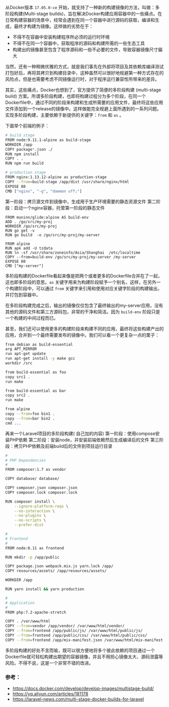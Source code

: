 从Docker版本 `17.05.0-ce` 开始，就支持了一种新的构建镜像的方法，叫做：多阶段构建(Multi-stage builds)，旨在解决Docker构建应用容器中的一些痛点。在日常构建容器的场景中，经常会遇到在同一个容器中进行源码的获取，编译和生成，最终才构建为镜像。这样做的劣势在于：

*   不得不在容器中安装构建程序所必须的运行时环境
*   不得不在同一个容器中，获取程序的源码和构建所需的一些生态工具
*   构建出的镜像甚至包含了程序源码和一些不必要的文件，导致容器镜像尺寸偏大

当然，还有一种稍微优雅的方式，就是我们事先在外部将项目及其依赖库编译测试打包好后，再将其拷贝到构建目录中，这种虽然可以很好地规避第一种方式存在的风险点，但是也需要考虑不同镜像运行时，对于程序运行兼容性所带来的差异。

其实，这些痛点，Docker也想到了，官方提供了简便的多阶段构建 (multi-stage build) 方案。所谓多阶段构建，也即将构建过程分为多个阶段，在同一个Dockerfile中，通过不同的阶段来构建和生成所需要的应用文件，最终将这些应用文件添加到一个release的镜像中。这样做能完全规避上面所遇到的一系列问题。实现多阶段构建，主要依赖于新提供的关键字：`from` 和 `as` 。

下面举个前端的例子：
```bash
# build stage
FROM node:9.11.1-alpine as build-stage
WORKDIR /app
COPY package*.json ./
RUN npm install
COPY . .
RUN npm run build

# production stage
FROM nginx:1.13.12-alpine as production-stage
COPY --from=build-stage /app/dist /usr/share/nginx/html
EXPOSE 80
CMD ["nginx", "-g", "daemon off;"]
```
第一阶段：拷贝源文件到镜像中，生成用于生产环境需要的静态资源文件
第二阶段：启动一个nginx容器，托管第一阶段的静态文件


```shell
FROM muninn/glide:alpine AS build-env
ADD . /go/src/my-proj
WORKDIR /go/src/my-proj
RUN go get -v
RUN go build  -o /go/src/my-proj/my-server

FROM alpine
RUN apk add -U tzdata
RUN ln -sf /usr/share/zoneinfo/Asia/Shanghai  /etc/localtime
COPY --from=build-env /go/src/my-proj/my-server /my-server
EXPOSE 80
CMD ["my-server"]
```

多阶段构建的Dockerfile看起来像是把两个或者更多的Dockerfile合并在了一起，这也即多阶段的意思。`as` 关键字用来为构建阶段赋予一个别名，这样，在另外一个构建阶段中，可以通过 `from` 关键字来引用和使用对应关键字阶段的构建输出，并打包到容器中。

在多阶段构建完成之后，输出的镜像仅仅包含了最终输出的my-server应用，没有其他的源码文件和第三方源码包，非常的干净和简洁。因为 `build-env` 阶段只是一个构建的中间过程而已。

甚至，我们还可以使用更多的构建阶段来构建不同的应用，最终将这些构建产出的应用，合并到一个最终需要发布的镜像中。我们可以看一个更复杂一点的栗子：

```bash
from debian as build-essential
arg APT_MIRROR
run apt-get update
run apt-get install -y make gcc
workdir /src

from build-essential as foo
copy src1 .
run make

from build-essential as bar
copy src2 .
run make

from alpine
copy --from=foo bin1 .
copy --from=bar bin2 .
cmd ...
```

再来一个Laravel项目的多阶段构建( 自己加的内容)
第一阶段：使用compose安装PHP依赖
第二阶段：安装node，并安装前端依赖然后生成编译后的文件
第三阶段：拷贝PHP依赖及前端build后的文件到项目运行目录
```bash
#
# PHP Dependencies
#
FROM composer:1.7 as vendor

COPY database/ database/

COPY composer.json composer.json
COPY composer.lock composer.lock

RUN composer install \
    --ignore-platform-reqs \
    --no-interaction \
    --no-plugins \
    --no-scripts \
    --prefer-dist

#
# Frontend
#
FROM node:8.11 as frontend

RUN mkdir -p /app/public

COPY package.json webpack.mix.js yarn.lock /app/
COPY resources/assets/ /app/resources/assets/

WORKDIR /app

RUN yarn install && yarn production

#
# Application
#
FROM php:7.2-apache-stretch

COPY . /var/www/html
COPY --from=vendor /app/vendor/ /var/www/html/vendor/
COPY --from=frontend /app/public/js/ /var/www/html/public/js/
COPY --from=frontend /app/public/css/ /var/www/html/public/css/
COPY --from=frontend /app/mix-manifest.json /var/www/html/mix-manifest.json
```

多阶段构建的好处不言而喻，既可以很方便地将多个彼此依赖的项目通过一个Dockerfile就可轻松构建出期望的容器镜像，并且不用担心镜像太大、源码泄露等风险。不得不说，这是一个非常不错的改进。

### 参考：
* https://docs.docker.com/develop/develop-images/multistage-build/
* https://yq.aliyun.com/articles/181178
* https://laravel-news.com/multi-stage-docker-builds-for-laravel
